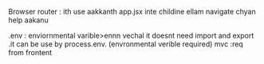 Browser router
: ith use aakkanth app.jsx inte childine ellam navigate chyan help aakanu

.env : enviornmental varible>ennn vechal  it  doesnt need import and export .it can be use by process.env. (envronmental verible required)
mvc :req from  frontent  